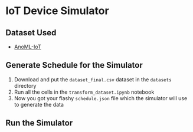 # IoT Device Simulator

## Dataset Used

- [AnoML-IoT](https://www.kaggle.com/datasets/hkayan/anomliot)

## Generate Schedule for the Simulator

1. Download and put the `dataset_final.csv` dataset in the `datasets` directory
2. Run all the cells in the `transform_dataset.ipynb` notebook
3. Now you got your flashy `schedule.json` file which the simulator will use to generate the data

## Run the Simulator

